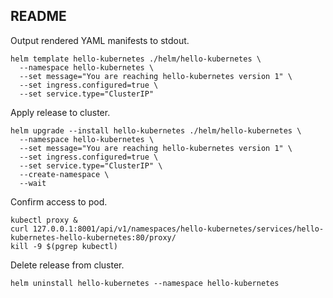 ## README

Output rendered YAML manifests to stdout.

```shell
helm template hello-kubernetes ./helm/hello-kubernetes \
  --namespace hello-kubernetes \
  --set message="You are reaching hello-kubernetes version 1" \
  --set ingress.configured=true \
  --set service.type="ClusterIP"
```

Apply release to cluster.

```shell
helm upgrade --install hello-kubernetes ./helm/hello-kubernetes \
  --namespace hello-kubernetes \
  --set message="You are reaching hello-kubernetes version 1" \
  --set ingress.configured=true \
  --set service.type="ClusterIP" \
  --create-namespace \
  --wait
```

Confirm access to pod.

```shell
kubectl proxy &
curl 127.0.0.1:8001/api/v1/namespaces/hello-kubernetes/services/hello-kubernetes-hello-kubernetes:80/proxy/
kill -9 $(pgrep kubectl)
```

Delete release from cluster.

```shell
helm uninstall hello-kubernetes --namespace hello-kubernetes
```
